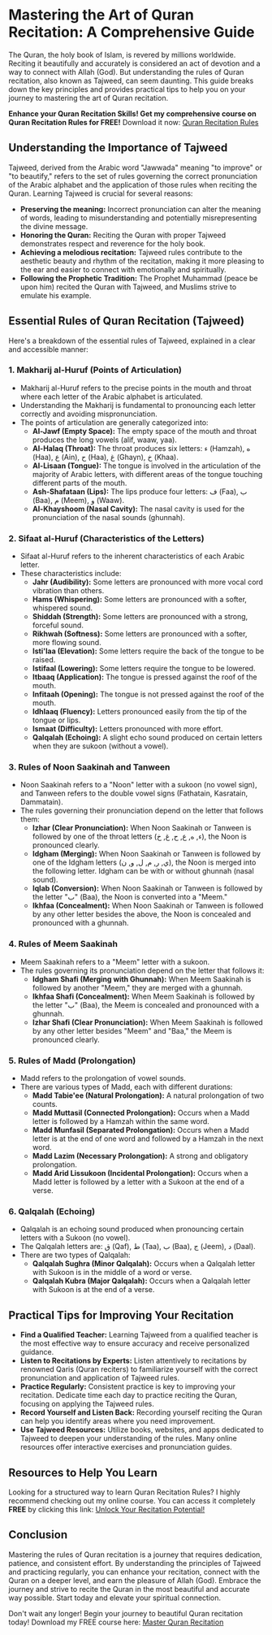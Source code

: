 # Mastering the Art of Quran Recitation: A Comprehensive Guide

The Quran, the holy book of Islam, is revered by millions worldwide. Reciting it beautifully and accurately is considered an act of devotion and a way to connect with Allah (God). But understanding the rules of Quran recitation, also known as Tajweed, can seem daunting. This guide breaks down the key principles and provides practical tips to help you on your journey to mastering the art of Quran recitation.

**Enhance your Quran Recitation Skills! Get my comprehensive course on Quran Recitation Rules for FREE!** Download it now: [Quran Recitation Rules](https://udemywork.com/quran-recitation-rules)

## Understanding the Importance of Tajweed

Tajweed, derived from the Arabic word "Jawwada" meaning "to improve" or "to beautify," refers to the set of rules governing the correct pronunciation of the Arabic alphabet and the application of those rules when reciting the Quran. Learning Tajweed is crucial for several reasons:

*   **Preserving the meaning:** Incorrect pronunciation can alter the meaning of words, leading to misunderstanding and potentially misrepresenting the divine message.
*   **Honoring the Quran:** Reciting the Quran with proper Tajweed demonstrates respect and reverence for the holy book.
*   **Achieving a melodious recitation:** Tajweed rules contribute to the aesthetic beauty and rhythm of the recitation, making it more pleasing to the ear and easier to connect with emotionally and spiritually.
*   **Following the Prophetic Tradition:** The Prophet Muhammad (peace be upon him) recited the Quran with Tajweed, and Muslims strive to emulate his example.

## Essential Rules of Quran Recitation (Tajweed)

Here's a breakdown of the essential rules of Tajweed, explained in a clear and accessible manner:

### 1. Makharij al-Huruf (Points of Articulation)

*   Makharij al-Huruf refers to the precise points in the mouth and throat where each letter of the Arabic alphabet is articulated.
*   Understanding the Makharij is fundamental to pronouncing each letter correctly and avoiding mispronunciation.
*   The points of articulation are generally categorized into:
    *   **Al-Jawf (Empty Space):** The empty space of the mouth and throat produces the long vowels (alif, waaw, yaa).
    *   **Al-Halaq (Throat):** The throat produces six letters: ء (Hamzah), ه (Haa), ع (Ain), ح (Haa), غ (Ghayn), خ (Khaa).
    *   **Al-Lisaan (Tongue):** The tongue is involved in the articulation of the majority of Arabic letters, with different areas of the tongue touching different parts of the mouth.
    *   **Ash-Shafataan (Lips):** The lips produce four letters: ف (Faa), ب (Baa), م (Meem), و (Waaw).
    *   **Al-Khayshoom (Nasal Cavity):** The nasal cavity is used for the pronunciation of the nasal sounds (ghunnah).

### 2. Sifaat al-Huruf (Characteristics of the Letters)

*   Sifaat al-Huruf refers to the inherent characteristics of each Arabic letter.
*   These characteristics include:
    *   **Jahr (Audibility):** Some letters are pronounced with more vocal cord vibration than others.
    *   **Hams (Whispering):** Some letters are pronounced with a softer, whispered sound.
    *   **Shiddah (Strength):** Some letters are pronounced with a strong, forceful sound.
    *   **Rikhwah (Softness):** Some letters are pronounced with a softer, more flowing sound.
    *   **Isti'laa (Elevation):** Some letters require the back of the tongue to be raised.
    *   **Istifaal (Lowering):** Some letters require the tongue to be lowered.
    *   **Itbaaq (Application):** The tongue is pressed against the roof of the mouth.
    *   **Infitaah (Opening):** The tongue is not pressed against the roof of the mouth.
    *   **Idhlaaq (Fluency):** Letters pronounced easily from the tip of the tongue or lips.
    *   **Ismaat (Difficulty):** Letters pronounced with more effort.
    *   **Qalqalah (Echoing):** A slight echo sound produced on certain letters when they are sukoon (without a vowel).

### 3. Rules of Noon Saakinah and Tanween

*   Noon Saakinah refers to a "Noon" letter with a sukoon (no vowel sign), and Tanween refers to the double vowel signs (Fathatain, Kasratain, Dammatain).
*   The rules governing their pronunciation depend on the letter that follows them:
    *   **Izhar (Clear Pronunciation):** When Noon Saakinah or Tanween is followed by one of the throat letters (ء, ه, ع, ح, غ, خ), the Noon is pronounced clearly.
    *   **Idgham (Merging):** When Noon Saakinah or Tanween is followed by one of the Idgham letters (ي, ر, م, ل, و, ن), the Noon is merged into the following letter. Idgham can be with or without ghunnah (nasal sound).
    *   **Iqlab (Conversion):** When Noon Saakinah or Tanween is followed by the letter "ب" (Baa), the Noon is converted into a "Meem."
    *   **Ikhfaa (Concealment):** When Noon Saakinah or Tanween is followed by any other letter besides the above, the Noon is concealed and pronounced with a ghunnah.

### 4. Rules of Meem Saakinah

*   Meem Saakinah refers to a "Meem" letter with a sukoon.
*   The rules governing its pronunciation depend on the letter that follows it:
    *   **Idgham Shafi (Merging with Ghunnah):** When Meem Saakinah is followed by another "Meem," they are merged with a ghunnah.
    *   **Ikhfaa Shafi (Concealment):** When Meem Saakinah is followed by the letter "ب" (Baa), the Meem is concealed and pronounced with a ghunnah.
    *   **Izhar Shafi (Clear Pronunciation):** When Meem Saakinah is followed by any other letter besides "Meem" and "Baa," the Meem is pronounced clearly.

### 5. Rules of Madd (Prolongation)

*   Madd refers to the prolongation of vowel sounds.
*   There are various types of Madd, each with different durations:
    *   **Madd Tabie'ee (Natural Prolongation):** A natural prolongation of two counts.
    *   **Madd Muttasil (Connected Prolongation):** Occurs when a Madd letter is followed by a Hamzah within the same word.
    *   **Madd Munfasil (Separated Prolongation):** Occurs when a Madd letter is at the end of one word and followed by a Hamzah in the next word.
    *   **Madd Lazim (Necessary Prolongation):** A strong and obligatory prolongation.
    *   **Madd Arid Lissukoon (Incidental Prolongation):** Occurs when a Madd letter is followed by a letter with a Sukoon at the end of a verse.

### 6. Qalqalah (Echoing)

*   Qalqalah is an echoing sound produced when pronouncing certain letters with a Sukoon (no vowel).
*   The Qalqalah letters are: ق (Qaf), ط (Taa), ب (Baa), ج (Jeem), د (Daal).
*   There are two types of Qalqalah:
    *   **Qalqalah Sughra (Minor Qalqalah):** Occurs when a Qalqalah letter with Sukoon is in the middle of a word or verse.
    *   **Qalqalah Kubra (Major Qalqalah):** Occurs when a Qalqalah letter with Sukoon is at the end of a verse.

## Practical Tips for Improving Your Recitation

*   **Find a Qualified Teacher:** Learning Tajweed from a qualified teacher is the most effective way to ensure accuracy and receive personalized guidance.
*   **Listen to Recitations by Experts:** Listen attentively to recitations by renowned Qaris (Quran reciters) to familiarize yourself with the correct pronunciation and application of Tajweed rules.
*   **Practice Regularly:** Consistent practice is key to improving your recitation. Dedicate time each day to practice reciting the Quran, focusing on applying the Tajweed rules.
*   **Record Yourself and Listen Back:** Recording yourself reciting the Quran can help you identify areas where you need improvement.
*   **Use Tajweed Resources:** Utilize books, websites, and apps dedicated to Tajweed to deepen your understanding of the rules. Many online resources offer interactive exercises and pronunciation guides.

## Resources to Help You Learn

Looking for a structured way to learn Quran Recitation Rules? I highly recommend checking out my online course. You can access it completely **FREE** by clicking this link: [Unlock Your Recitation Potential!](https://udemywork.com/quran-recitation-rules)

## Conclusion

Mastering the rules of Quran recitation is a journey that requires dedication, patience, and consistent effort. By understanding the principles of Tajweed and practicing regularly, you can enhance your recitation, connect with the Quran on a deeper level, and earn the pleasure of Allah (God). Embrace the journey and strive to recite the Quran in the most beautiful and accurate way possible. Start today and elevate your spiritual connection.

Don't wait any longer! Begin your journey to beautiful Quran recitation today! Download my FREE course here: [Master Quran Recitation](https://udemywork.com/quran-recitation-rules)
